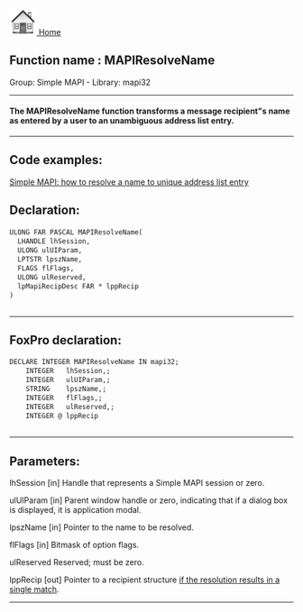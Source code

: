 [<img src="../../images/home.png"> Home ](https://github.com/VFPX/Win32API)  

## Function name : MAPIResolveName
Group: Simple MAPI - Library: mapi32    
***  


#### The MAPIResolveName function transforms a message recipient"s name as entered by a user to an unambiguous address list entry.
***  


## Code examples:
[Simple MAPI: how to resolve a name to unique address list entry](../../samples/sample_408.md)  

## Declaration:
```foxpro  
ULONG FAR PASCAL MAPIResolveName(
  LHANDLE lhSession,
  ULONG ulUIParam,
  LPTSTR lpszName,
  FLAGS flFlags,
  ULONG ulReserved,
  lpMapiRecipDesc FAR * lppRecip
)
  
```  
***  


## FoxPro declaration:
```foxpro  
DECLARE INTEGER MAPIResolveName IN mapi32;
	INTEGER   lhSession,;
	INTEGER   ulUIParam,;
	STRING    lpszName,;
	INTEGER   flFlags,;
	INTEGER   ulReserved,;
	INTEGER @ lppRecip
  
```  
***  


## Parameters:
lhSession 
[in] Handle that represents a Simple MAPI session or zero.

ulUIParam 
[in] Parent window handle or zero, indicating that if a dialog box is displayed, it is application modal.

lpszName 
[in] Pointer to the name to be resolved. 

flFlags 
[in] Bitmask of option flags.

ulReserved 
Reserved; must be zero. 

lppRecip 
[out] Pointer to a recipient structure <u>if the resolution results in a single match</u>.   
***  

